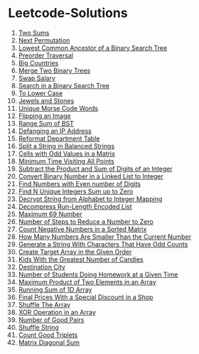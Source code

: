 # Leetcode-Solutions

1. [Two Sums](https://github.com/itsmohitj/Leetcode-Solutions/blob/master/two_sum.py)
31. [Next Permutation](https://github.com/itsmohitj/Leetcode-Solutions/blob/master/nextPermutation.py)
235. [Lowest Common Ancestor of a Binary Search Tree](https://github.com/itsmohitj/Leetcode-Solutions/blob/master/lowestCommonAncestorBST.py)
589. [Preorder Traversal](https://github.com/itsmohitj/Leetcode-Solutions/blob/master/preorder.py)
595. [Big Countries](https://github.com/itsmohitj/Leetcode-Solutions/blob/master/bigCountries.txt)
617. [Merge Two Binary Trees](https://github.com/itsmohitj/Leetcode-Solutions/blob/master/mergeTress.py)
627. [Swap Salary](https://github.com/itsmohitj/Leetcode-Solutions/blob/master/swapSalary.sql)
700. [Search in a Binary Search Tree](https://github.com/itsmohitj/Leetcode-Solutions/blob/master/searchBST.py)
709. [To Lower Case](https://github.com/itsmohitj/Leetcode-Solutions/blob/master/toLowerCase.py)
771. [Jewels and Stones](https://github.com/itsmohitj/Leetcode-Solutions/blob/master/numJewelsInStones.py)
804. [Unique Morse Code Words](https://github.com/itsmohitj/Leetcode-Solutions/blob/master/uniqueMorseRepresentations.py)
832. [Flipping an Image](https://github.com/itsmohitj/Leetcode-Solutions/blob/master/flipAndInvertImage.py)
938. [Range Sum of BST](https://github.com/itsmohitj/Leetcode-Solutions/blob/master/rangeSumBST.py)
1108. [Defanging an IP Address](https://github.com/itsmohitj/Leetcode-Solutions/blob/master/defanIPaddr.py)
1179. [Reformat Department Table](https://github.com/itsmohitj/Leetcode-Solutions/blob/master/reformatDepttTable.txt)
1221. [Split a String in Balanced Strings](https://github.com/itsmohitj/Leetcode-Solutions/blob/master/balancedStringSplit.py)
1252. [Cells with Odd Values in a Matrix](https://github.com/itsmohitj/Leetcode-Solutions/blob/master/oddCells.py)
1266. [Minimum Time Visiting All Points](https://github.com/itsmohitj/Leetcode-Solutions/blob/master/minTimeToVisitAllPoints.py)
1281. [Subtract the Product and Sum of Digits of an Integer](https://github.com/itsmohitj/Leetcode-Solutions/blob/master/subtractProductAndSum.py)
1290. [Convert Binary Number in a Linked List to Integer](https://github.com/itsmohitj/Leetcode-Solutions/blob/master/getDecimalValue.py)
1295. [Find Numbers with Even number of Digits](https://github.com/itsmohitj/Leetcode-Solutions/blob/master/findNumbers.py)
1304. [Find N Unique Integers Sum up to Zero](https://github.com/itsmohitj/Leetcode-Solutions/blob/master/sumZero.py)
1309. [Decrypt String from Alphabet to Integer Mapping](https://github.com/itsmohitj/Leetcode-Solutions/blob/master/freqAlphabets.py)
1313. [Decompress Run-Length Encoded List](https://github.com/itsmohitj/Leetcode-Solutions/blob/master/decompressRLElist.py)
1323. [Maximum 69 Number](https://github.com/itsmohitj/Leetcode-Solutions/blob/master/maximum69Number.py)
1342. [Number of Steps to Reduce a Number to Zero](https://github.com/itsmohitj/Leetcode-Solutions/blob/master/numberOfSteps.py)
1351. [Count Negative Numbers in a Sorted Matrix](https://github.com/itsmohitj/Leetcode-Solutions/blob/master/countNegatives.py)
1365. [How Many Numbers Are Smaller Than the Current Number](https://github.com/itsmohitj/Leetcode-Solutions/blob/master/smallerNumberThanCurrent.py)
1374. [Generate a String With Characters That Have Odd Counts](https://github.com/itsmohitj/Leetcode-Solutions/blob/master/generateTheString.py)
1389. [Create Target Array in the Given Order](https://github.com/itsmohitj/Leetcode-Solutions/blob/master/createTargetArray.py)
1431. [Kids With the Greatest Number of Candies](https://github.com/itsmohitj/Leetcode-Solutions/blob/master/kids_with_the_greatest_number_of_candies.py)
1436. [Destination City](https://github.com/itsmohitj/Leetcode-Solutions/blob/master/destCity.py)
1450. [Number of Students Doing Homework at a Given Time](https://github.com/itsmohitj/Leetcode-Solutions/blob/master/busyStudent.py)
1464. [Maximum Product of Two Elements in an Array](https://github.com/itsmohitj/Leetcode-Solutions/blob/master/maxProduct.py)
1470. [Running Sum of 1D Array](https://github.com/itsmohitj/Leetcode-Solutions/blob/master/running_sum.py)
1475. [Final Prices With a Special Discount in a Shop](https://github.com/itsmohitj/Leetcode-Solutions/blob/master/finalPrices.py)
1480. [Shuffle The Array](https://github.com/itsmohitj/Leetcode-Solutions/blob/master/shuffle_the_array.py)
1486. [XOR Operation in an Array](https://github.com/itsmohitj/Leetcode-Solutions/blob/master/xorOperation.py)
1512. [Number of Good Pairs](https://github.com/itsmohitj/Leetcode-Solutions/blob/master/num_identical_pairs.py)
1528. [Shuffle String](https://github.com/itsmohitj/Leetcode-Solutions/blob/master/restoreString.py)
1534. [Count Good Triplets](https://github.com/itsmohitj/Leetcode-Solutions/blob/master/countGoodTriplets.py)
1572. [Matrix Diagonal Sum](https://github.com/itsmohitj/Leetcode-Solutions/blob/master/diagonalSum.py)
